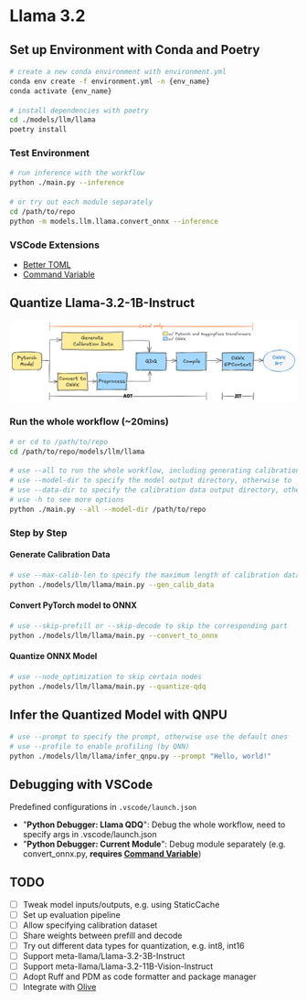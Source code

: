 # Llama 3.2

## Set up Environment with Conda and Poetry

```bash
# create a new conda environment with environment.yml
conda env create -f environment.yml -n {env_name}
conda activate {env_name}

# install dependencies with poetry
cd ./models/llm/llama
poetry install
```

### Test Environment

```bash
# run inference with the workflow
python ./main.py --inference

# or try out each module separately
cd /path/to/repo
python -m models.llm.llama.convert_onnx --inference
```

### VSCode Extensions

- [Better TOML](https://marketplace.visualstudio.com/items?itemName=bungcip.better-toml)
- [Command Variable](https://marketplace.visualstudio.com/items?itemName=rioj7.command-variable)

## Quantize Llama-3.2-1B-Instruct

![Llama Quantization Workflow](./llama_qda_workflow.png)

### Run the whole workflow (~20mins)

```bash
# or cd to /path/to/repo
cd /path/to/repo/models/llm/llama

# use --all to run the whole workflow, including generating calibration data, converting to ONNX, and quantizing
# use --model-dir to specify the model output directory, otherwise to `pwd`
# use --data-dir to specify the calibration data output directory, otherwise to `pwd`
# use -h to see more options
python ./main.py --all --model-dir /path/to/repo
```

### Step by Step

#### Generate Calibration Data

```bash
# use --max-calib-len to specify the maximum length of calibration data, default is 32
python ./models/llm/llama/main.py --gen_calib_data
```

#### Convert PyTorch model to ONNX

```bash
# use --skip-prefill or --skip-decode to skip the corresponding part
python ./models/llm/llama/main.py --convert_to_onnx
```

#### Quantize ONNX Model

```bash
# use --node_optimization to skip certain nodes
python ./models/llm/llama/main.py --quantize-qdq
```

## Infer the Quantized Model with QNPU

```bash
# use --prompt to specify the prompt, otherwise use the default ones
# use --profile to enable profiling (by QNN)
python ./models/llm/llama/infer_qnpu.py --prompt "Hello, world!"
```

## Debugging with VSCode

Predefined configurations in `.vscode/launch.json`

- "**Python Debugger: Llama QDQ**": Debug the whole workflow, need to specify args in .vscode/launch.json
- "**Python Debugger: Current Module**": Debug module separately (e.g. convert_onnx.py, **requires [Command Variable](#vscode-extensions)**)

## TODO

- [ ] Tweak model inputs/outputs, e.g. using StaticCache
- [ ] Set up evaluation pipeline
- [ ] Allow specifying calibration dataset
- [ ] Share weights between prefill and decode
- [ ] Try out different data types for quantization, e.g. int8, int16
- [ ] Support meta-llama/Llama-3.2-3B-Instruct
- [ ] Support meta-llama/Llama-3.2-11B-Vision-Instruct
- [ ] Adopt Ruff and PDM as code formatter and package manager
- [ ] Integrate with [Olive](https://github.com/microsoft/Olive/)
